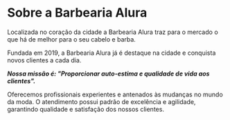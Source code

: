 <h1>Sobre a Barbearia Alura</h1>

<p>Localizada no coração da cidade a Barbearia Alura traz para o mercado o que há de melhor para o seu cabelo e barba.<p>Fundada em 2019, a Barbearia Alura já é destaque na cidade e conquista novos clientes a cada dia.</p>

<p><em><strong>Nossa missão é: "Proporcionar auto-estima e qualidade de vida aos clientes".</strong></em></p>

<p>Oferecemos profissionais experientes e antenados às mudanças no mundo da moda. O atendimento possui padrão de excelência e agilidade, garantindo qualidade e satisfação dos nossos clientes.</p>
